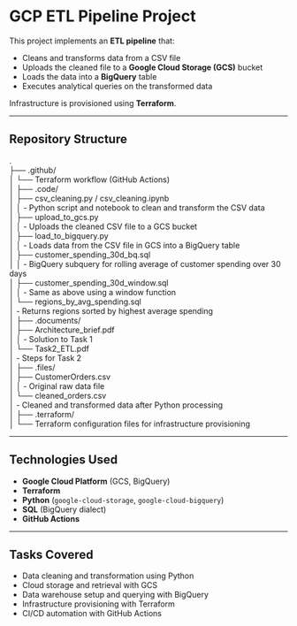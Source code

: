 # GCP ETL Pipeline Project

This project implements an **ETL pipeline** that:

- Cleans and transforms data from a CSV file
- Uploads the cleaned file to a **Google Cloud Storage (GCS)** bucket
- Loads the data into a **BigQuery** table
- Executes analytical queries on the transformed data

Infrastructure is provisioned using **Terraform**.

---

## Repository Structure  
.  
├── .github/  
│ └── Terraform workflow (GitHub Actions)  
│
├── .code/  
│ ├── csv_cleaning.py / csv_cleaning.ipynb  
│ │ - Python script and notebook to clean and transform the CSV data  
│ ├── upload_to_gcs.py  
│ │ - Uploads the cleaned CSV file to a GCS bucket  
│ ├── load_to_bigquery.py  
│ │ - Loads data from the CSV file in GCS into a BigQuery table  
│ ├── customer_spending_30d_bq.sql  
│ │ - BigQuery subquery for rolling average of customer spending over 30 days  
│ ├── customer_spending_30d_window.sql  
│ │ - Same as above using a window function  
│ └── regions_by_avg_spending.sql  
│ - Returns regions sorted by highest average spending  
│
├── .documents/  
│ ├── Architecture_brief.pdf  
│ │ - Solution to Task 1  
│ └── Task2_ETL.pdf  
│ - Steps for Task 2  
│
├── .files/  
│ ├── CustomerOrders.csv  
│ │ - Original raw data file  
│ └── cleaned_orders.csv  
│ - Cleaned and transformed data after Python processing  
│
├── .terraform/  
│ └── Terraform configuration files for infrastructure provisioning  


---

## Technologies Used

- **Google Cloud Platform** (GCS, BigQuery)
- **Terraform**
- **Python** (`google-cloud-storage`, `google-cloud-bigquery`)
- **SQL** (BigQuery dialect)
- **GitHub Actions**

---

## Tasks Covered

- Data cleaning and transformation using Python
- Cloud storage and retrieval with GCS
- Data warehouse setup and querying with BigQuery
- Infrastructure provisioning with Terraform
- CI/CD automation with GitHub Actions
